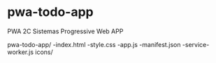 # pwa-todo-app
PWA 2C Sistemas
Progressive
Web
APP

pwa-todo-app/
	-index.html
	-style.css
	-app.js
	-manifest.json
	-service-worker.js
 	icons/
